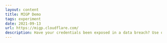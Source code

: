 ```yaml
---
layout: content
title: MIGP Demo
tags: experiment
date: 2021-09-13
url: https://migp.cloudflare.com/
description: Have your credentials been exposed in a data breach? Use our privacy-preserving service to check.
---
```

